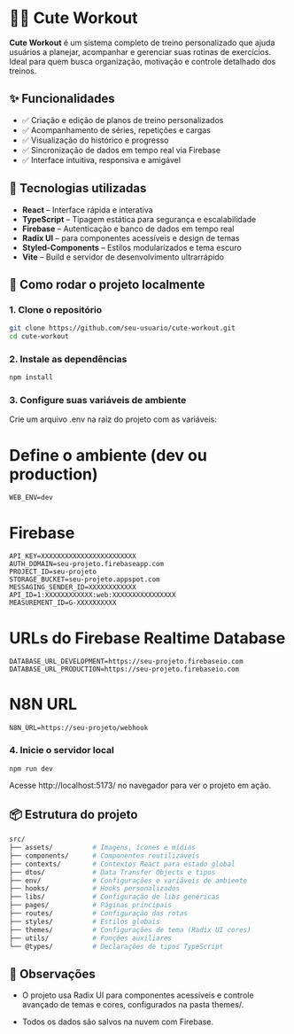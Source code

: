 # 🏋️‍♂️ Cute Workout

**Cute Workout** é um sistema completo de treino personalizado que ajuda usuários a planejar, acompanhar e gerenciar suas rotinas de exercícios. Ideal para quem busca organização, motivação e controle detalhado dos treinos.

## ✨ Funcionalidades

- ✅ Criação e edição de planos de treino personalizados
- ✅ Acompanhamento de séries, repetições e cargas
- ✅ Visualização do histórico e progresso
- ✅ Sincronização de dados em tempo real via Firebase
- ✅ Interface intuitiva, responsiva e amigável

## 🧪 Tecnologias utilizadas

- **React** – Interface rápida e interativa
- **TypeScript** – Tipagem estática para segurança e escalabilidade
- **Firebase** – Autenticação e banco de dados em tempo real
- **Radix UI** – para componentes acessíveis e design de temas
- **Styled-Components** – Estilos modularizados e tema escuro
- **Vite** – Build e servidor de desenvolvimento ultrarrápido

## 🚀 Como rodar o projeto localmente

### 1. Clone o repositório

```bash
git clone https://github.com/seu-usuario/cute-workout.git
cd cute-workout
```

### 2. Instale as dependências

```bash
npm install
```

### 3. Configure suas variáveis de ambiente

Crie um arquivo .env na raiz do projeto com as variáveis:

# Define o ambiente (dev ou production)

```env
WEB_ENV=dev
```

# Firebase

```env
API_KEY=XXXXXXXXXXXXXXXXXXXXXXXX
AUTH_DOMAIN=seu-projeto.firebaseapp.com
PROJECT_ID=seu-projeto
STORAGE_BUCKET=seu-projeto.appspot.com
MESSAGING_SENDER_ID=XXXXXXXXXXXX
API_ID=1:XXXXXXXXXXXX:web:XXXXXXXXXXXXXXXX
MEASUREMENT_ID=G-XXXXXXXXXX
```

# URLs do Firebase Realtime Database

```env
DATABASE_URL_DEVELOPMENT=https://seu-projeto.firebaseio.com
DATABASE_URL_PRODUCTION=https://seu-projeto.firebaseio.com
```

# N8N URL

```env
N8N_URL=https://seu-projeto/webhook
```

### 4. Inicie o servidor local

```bash
npm run dev
```

Acesse http://localhost:5173/ no navegador para ver o projeto em ação.

## 📦 Estrutura do projeto

```bash
src/
├── assets/          # Imagens, ícones e mídias
├── components/      # Componentes reutilizáveis
├── contexts/        # Contextos React para estado global
├── dtos/            # Data Transfer Objects e tipos
├── env/             # Configurações e variáveis de ambiente
├── hooks/           # Hooks personalizados
├── libs/            # Configuração de libs genéricas
├── pages/           # Páginas principais
├── routes/          # Configuração das rotas
├── styles/          # Estilos globais
├── themes/          # Configurações de tema (Radix UI cores)
├── utils/           # Funções auxiliares
└── @types/          # Declarações de tipos TypeScript
```

## 📌 Observações

- O projeto usa Radix UI para componentes acessíveis e controle avançado de temas e cores, configurados na pasta themes/.

- Todos os dados são salvos na nuvem com Firebase.
